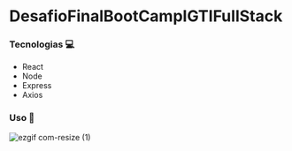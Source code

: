 # DesafioFinalBootCampIGTIFullStack

### Tecnologias :computer:
- React
- Node
- Express
- Axios

### Uso :notebook:

![ezgif com-resize (1)](https://user-images.githubusercontent.com/52554422/89422617-f566f980-d70b-11ea-9e9a-4e97d029712f.gif)
